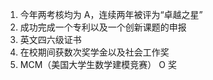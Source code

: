 1. 今年两考核均为 A，连续两年被评为“卓越之星”
2. 成功完成一个专利以及一个创新课题的申报
3. 英文四六级证书
4. 在校期间获数次奖学金以及社会工作奖
5. MCM（美国大学生数学建模竞赛） O 奖
